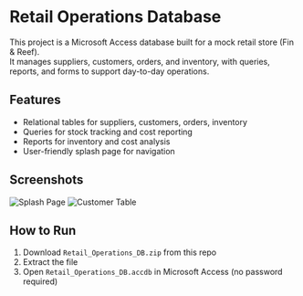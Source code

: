 # Retail Operations Database

This project is a Microsoft Access database built for a mock retail store (Fin & Reef).  
It manages suppliers, customers, orders, and inventory, with queries, reports, and forms to support day-to-day operations.

## Features
- Relational tables for suppliers, customers, orders, inventory
- Queries for stock tracking and cost reporting
- Reports for inventory and cost analysis
- User-friendly splash page for navigation

## Screenshots
![Splash Page](access-splash.png)
![Customer Table](customer-table.png)

## How to Run
1. Download `Retail_Operations_DB.zip` from this repo
2. Extract the file
3. Open `Retail_Operations_DB.accdb` in Microsoft Access (no password required)
